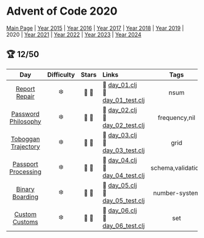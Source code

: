 # Advent of Code 2020

[Main Page](https://adventofcode.com/2020) | [Year 2015](/src/aoclj/year_2015/) | [Year 2016](/src/aoclj/year_2016/) | [Year 2017](/src/aoclj/year_2017/) | [Year 2018](/src/aoclj/year_2018/) | [Year 2019](/src/aoclj/year_2019/) | 2020 | [Year 2021](/src/aoclj/year_2021/) | [Year 2022](/src/aoclj/year_2022/) | [Year 2023](/src/aoclj/year_2023/) | [Year 2024](/src/aoclj/year_2024/)

## :trophy: 12/50

| Day | Difficulty | Stars | Links | Tags |
|:---: | :---: | :---: | :--- | :----: |
[Report Repair](http://www.adventofcode.com/2020/day/1)|:snowflake:|:star2: :star2:|:small_orange_diamond: [day_01.clj](/src/aoclj/year_2020/day_01.clj) <br /> :small_orange_diamond: [day_01_test.clj](/test/aoclj/year_2020/day_01_test.clj)|nsum
[Password Philosophy](http://www.adventofcode.com/2020/day/2)|:snowflake:|:star2: :star2:|:small_orange_diamond: [day_02.clj](/src/aoclj/year_2020/day_02.clj) <br /> :small_orange_diamond: [day_02_test.clj](/test/aoclj/year_2020/day_02_test.clj)|frequency,nil
[Toboggan Trajectory](http://www.adventofcode.com/2020/day/3)|:snowflake:|:star2: :star2:|:small_orange_diamond: [day_03.clj](/src/aoclj/year_2020/day_03.clj) <br /> :small_orange_diamond: [day_03_test.clj](/test/aoclj/year_2020/day_03_test.clj)|grid
[Passport Processing](http://www.adventofcode.com/2020/day/4)|:snowflake:|:star2: :star2:|:small_orange_diamond: [day_04.clj](/src/aoclj/year_2020/day_04.clj) <br /> :small_orange_diamond: [day_04_test.clj](/test/aoclj/year_2020/day_04_test.clj)|schema,validation
[Binary Boarding](http://www.adventofcode.com/2020/day/5)|:snowflake:|:star2: :star2:|:small_orange_diamond: [day_05.clj](/src/aoclj/year_2020/day_05.clj) <br /> :small_orange_diamond: [day_05_test.clj](/test/aoclj/year_2020/day_05_test.clj)|number-system
[Custom Customs](http://www.adventofcode.com/2020/day/6)|:snowflake:|:star2: :star2:|:small_orange_diamond: [day_06.clj](/src/aoclj/year_2020/day_06.clj) <br /> :small_orange_diamond: [day_06_test.clj](/test/aoclj/year_2020/day_06_test.clj)|set
